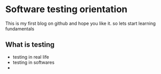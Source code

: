# Software testing orientation

This is my first blog on github and hope you like it. so lets start learning fundamentals 

## What is testing 

- testing in real life
- testing in softwares
- 
